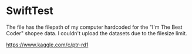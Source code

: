 # SwiftTest

The file has the filepath of my computer hardcoded for the "I'm The Best Coder" shopee data.
I couldn't upload the datasets due to the filesize limit. 

https://www.kaggle.com/c/ptr-rd1
